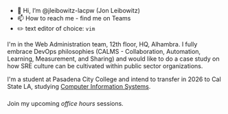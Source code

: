 - 👋 Hi, I’m @jleibowitz-lacpw (Jon Leibowitz)
- 📫 How to reach me - find me on Teams
- ✏️ text editor of choice: `vim`

I'm in the Web Administration team, 12th floor, HQ, Alhambra. I fully embrace DevOps philosophies (CALMS - Collaboration, Automation, Learning, Measurement, and Sharing) and would like to do a case study on how SRE culture can be cultivated within public sector organizations.

I'm a student at Pasadena City College and intend to transfer in 2026 to Cal State LA, studying [Computer Information Systems](https://ecatalog.calstatela.edu/preview_program.php?catoid=75&poid=34309#core_276193).

### 
Join my upcoming *office hours* sessions. 
<!---
jleibowitz-lacpw/jleibowitz-lacpw is a ✨ special ✨ repository because its `README.md` (this file) appears on your GitHub profile.
You can click the Preview link to take a look at your changes.
--->
